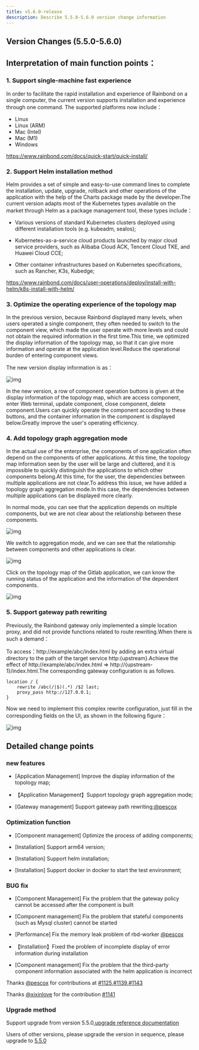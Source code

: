 ```yaml
---
title: v5.6.0-release
description: Describe 5.5.0-5.6.0 version change information
---
```


## Version Changes (5.5.0-5.6.0)

## Interpretation of main function points：

### 1. Support single-machine fast experience

In order to facilitate the rapid installation and experience of Rainbond on a single computer, the current version supports installation and experience through one command. The supported platforms now include：

- Linux
- Linux (ARM)
- Mac (Intel)
- Mac (M1)
- Windows

https://www.rainbond.com/docs/quick-start/quick-install/

### 2. Support Helm installation method

Helm provides a set of simple and easy-to-use command lines to complete the installation, update, upgrade, rollback and other operations of the application with the help of the Charts package made by the developer.The current version adapts most of the Kubernetes types available on the market through Helm as a package management tool, these types include：

- Various versions of standard Kubernetes clusters deployed using different installation tools (e.g. kubeadm, sealos);

- Kubernetes-as-a-service cloud products launched by major cloud service providers, such as Alibaba Cloud ACK, Tencent Cloud TKE, and Huawei Cloud CCE;

- Other container infrastructures based on Kubernetes specifications, such as Rancher, K3s, Kubedge;

https://www.rainbond.com/docs/user-operations/deploy/install-with-helm/k8s-install-with-helm/

### 3. Optimize the operating experience of the topology map

In the previous version, because Rainbond displayed many levels, when users operated a single component, they often needed to switch to the component view, which made the user operate with more levels and could not obtain the required information in the first time.This time, we optimized the display information of the topology map, so that it can give more information and operate at the application level.Reduce the operational burden of entering component views.

The new version display information is as：

![img](https://grstatic.oss-cn-shanghai.aliyuncs.com/docs/5.6/community/change/topology-detail.png)

In the new version, a row of component operation buttons is given at the display information of the topology map, which are access component, enter Web terminal, update component, close component, delete component.Users can quickly operate the component according to these buttons, and the container information in the component is displayed below.Greatly improve the user's operating efficiency.

### 4. Add topology graph aggregation mode

In the actual use of the enterprise, the components of one application often depend on the components of other applications. At this time, the topology map information seen by the user will be large and cluttered, and it is impossible to quickly distinguish the applications to which other components belong.At this time, for the user, the dependencies between multiple applications are not clear.To address this issue, we have added a topology graph aggregation mode.In this case, the dependencies between multiple applications can be displayed more clearly.

In normal mode, you can see that the application depends on multiple components, but we are not clear about the relationship between these components.

![img](https://grstatic.oss-cn-shanghai.aliyuncs.com/docs/5.6/community/change/topology-normal.png)

We switch to aggregation mode, and we can see that the relationship between components and other applications is clear.

![img](https://grstatic.oss-cn-shanghai.aliyuncs.com/docs/5.6/community/change/topology-polymerization.png)

Click on the topology map of the Gitlab application, we can know the running status of the application and the information of the dependent components.

![img](https://grstatic.oss-cn-shanghai.aliyuncs.com/docs/5.6/community/change/topology-polymerization.png)

### 5. Support gateway path rewriting

Previously, the Rainbond gateway only implemented a simple location proxy, and did not provide functions related to route rewriting.When there is such a demand：

To access：http://example/abc/index.html by adding an extra virtual directory to the path of the target service http:{upstream}.Achieve the effect of http://example/abc/index.html => http://{upstream-1}/index.html.The corresponding gateway configuration is as follows.

```Nginx
location / {
    rewrite /abc(/|$)(.*) /$2 last;
    proxy_pass http://127.0.0.1;
}
```

Now we need to implement this complex rewrite configuration, just fill in the corresponding fields on the UI, as shown in the following figure：

![img](https://grstatic.oss-cn-shanghai.aliyuncs.com/docs/5.6/community/change/path-rewrite.png)

###

## Detailed change points

### new features

- [Application Management] Improve the display information of the topology map;

- 【Application Management】Support topology graph aggregation mode;

- [Gateway management] Support gateway path rewriting;[@pescox](https://github.com/pescox)

### Optimization function

- [Component management] Optimize the process of adding components;

- [Installation] Support arm64 version;

- [Installation] Support helm installation;

- [Installation] Support docker in docker to start the test environment;

### BUG fix

- [Component Management] Fix the problem that the gateway policy cannot be accessed after the component is built

- [Component management] Fix the problem that stateful components (such as Mysql cluster) cannot be started

- [Performance] Fix the memory leak problem of rbd-worker [@pescox](https://github.com/pescox)

- 【Installation】Fixed the problem of incomplete display of error information during installation

- [Component management] Fix the problem that the third-party component information associated with the helm application is incorrect

Thanks [@pescox](https://github.com/pescox) for contributions at [#1125](https://github.com/goodrain/rainbond/issues/1125),[#1139](https://github.com/goodrain/rainbond/issues/1139),[#1143](https://github.com/goodrain/rainbond/issues/1143)

Thanks [@xixinlove](https://github.com/xixinlove) for the contribution [#1141](https://github.com/goodrain/rainbond/issues/1141)

### Upgrade method

Support upgrade from version 5.5.0,[upgrade reference documentation](/docs/upgrade/5.6.0-upgrade/)

Users of other versions, please upgrade the version in sequence, please upgrade to [5.5.0](/docs/upgrade/5.5.0-upgrade/)
